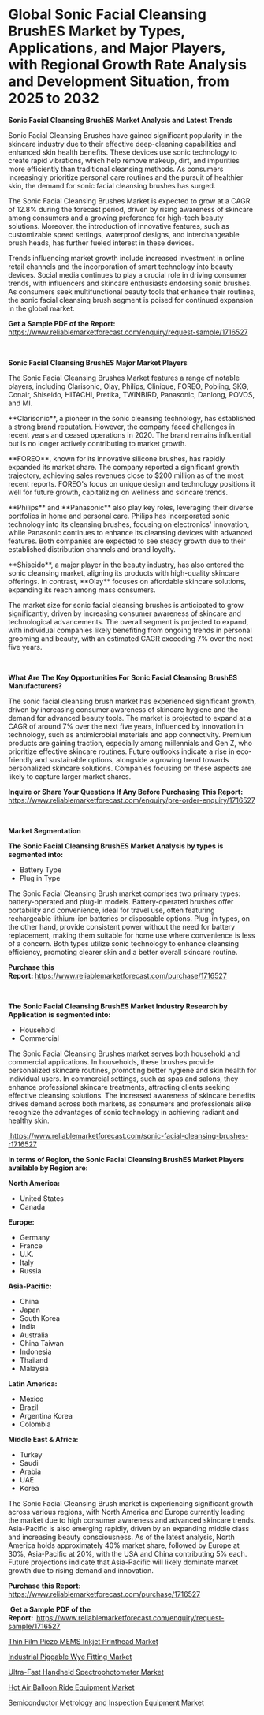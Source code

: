 <p><h1>Global Sonic Facial Cleansing BrushES Market by Types, Applications, and Major Players, with Regional Growth Rate Analysis and Development Situation, from 2025 to 2032</h1></p><p><strong>Sonic Facial Cleansing BrushES Market Analysis and Latest Trends</strong></p>
<p><p>Sonic Facial Cleansing Brushes have gained significant popularity in the skincare industry due to their effective deep-cleaning capabilities and enhanced skin health benefits. These devices use sonic technology to create rapid vibrations, which help remove makeup, dirt, and impurities more efficiently than traditional cleansing methods. As consumers increasingly prioritize personal care routines and the pursuit of healthier skin, the demand for sonic facial cleansing brushes has surged.</p><p>The Sonic Facial Cleansing Brushes Market is expected to grow at a CAGR of 12.8% during the forecast period, driven by rising awareness of skincare among consumers and a growing preference for high-tech beauty solutions. Moreover, the introduction of innovative features, such as customizable speed settings, waterproof designs, and interchangeable brush heads, has further fueled interest in these devices.</p><p>Trends influencing market growth include increased investment in online retail channels and the incorporation of smart technology into beauty devices. Social media continues to play a crucial role in driving consumer trends, with influencers and skincare enthusiasts endorsing sonic brushes. As consumers seek multifunctional beauty tools that enhance their routines, the sonic facial cleansing brush segment is poised for continued expansion in the global market.</p></p>
<p><strong>Get a Sample PDF of the Report:&nbsp;</strong> <a href="https://www.reliablemarketforecast.com/enquiry/request-sample/1716527?utm_campaign=1832&utm_medium=2&utm_source=Github&utm_content=ia&utm_term=28022025&utm_id=sonic-facial-cleansing-brushes">https://www.reliablemarketforecast.com/enquiry/request-sample/1716527</a></p>
<p>&nbsp;</p>
<p><strong>Sonic Facial Cleansing BrushES Major Market Players</strong></p>
<p><p>The Sonic Facial Cleansing Brushes Market features a range of notable players, including Clarisonic, Olay, Philips, Clinique, FOREO, Pobling, SKG, Conair, Shiseido, HITACHI, Pretika, TWINBIRD, Panasonic, Danlong, POVOS, and MI. </p><p>**Clarisonic**, a pioneer in the sonic cleansing technology, has established a strong brand reputation. However, the company faced challenges in recent years and ceased operations in 2020. The brand remains influential but is no longer actively contributing to market growth. </p><p>**FOREO**, known for its innovative silicone brushes, has rapidly expanded its market share. The company reported a significant growth trajectory, achieving sales revenues close to $200 million as of the most recent reports. FOREO's focus on unique design and technology positions it well for future growth, capitalizing on wellness and skincare trends. </p><p>**Philips** and **Panasonic** also play key roles, leveraging their diverse portfolios in home and personal care. Philips has incorporated sonic technology into its cleansing brushes, focusing on electronics' innovation, while Panasonic continues to enhance its cleansing devices with advanced features. Both companies are expected to see steady growth due to their established distribution channels and brand loyalty. </p><p>**Shiseido**, a major player in the beauty industry, has also entered the sonic cleansing market, aligning its products with high-quality skincare offerings. In contrast, **Olay** focuses on affordable skincare solutions, expanding its reach among mass consumers.</p><p>The market size for sonic facial cleansing brushes is anticipated to grow significantly, driven by increasing consumer awareness of skincare and technological advancements. The overall segment is projected to expand, with individual companies likely benefiting from ongoing trends in personal grooming and beauty, with an estimated CAGR exceeding 7% over the next five years.</p></p>
<p>&nbsp;</p>
<p><strong>What Are The Key Opportunities For Sonic Facial Cleansing BrushES Manufacturers?</strong></p>
<p><p>The sonic facial cleansing brush market has experienced significant growth, driven by increasing consumer awareness of skincare hygiene and the demand for advanced beauty tools. The market is projected to expand at a CAGR of around 7% over the next five years, influenced by innovation in technology, such as antimicrobial materials and app connectivity. Premium products are gaining traction, especially among millennials and Gen Z, who prioritize effective skincare routines. Future outlooks indicate a rise in eco-friendly and sustainable options, alongside a growing trend towards personalized skincare solutions. Companies focusing on these aspects are likely to capture larger market shares.</p></p>
<p><strong>Inquire or Share Your Questions If Any Before Purchasing This Report:</strong> <a href="https://www.reliablemarketforecast.com/enquiry/pre-order-enquiry/1716527?utm_campaign=1832&utm_medium=2&utm_source=Github&utm_content=ia&utm_term=28022025&utm_id=sonic-facial-cleansing-brushes">https://www.reliablemarketforecast.com/enquiry/pre-order-enquiry/1716527</a></p>
<p>&nbsp;</p>
<p><strong>Market Segmentation</strong></p>
<p><strong>The Sonic Facial Cleansing BrushES Market Analysis by types is segmented into:</strong></p>
<p><ul><li>Battery Type</li><li>Plug in Type</li></ul></p>
<p><p>The Sonic Facial Cleansing Brush market comprises two primary types: battery-operated and plug-in models. Battery-operated brushes offer portability and convenience, ideal for travel use, often featuring rechargeable lithium-ion batteries or disposable options. Plug-in types, on the other hand, provide consistent power without the need for battery replacement, making them suitable for home use where convenience is less of a concern. Both types utilize sonic technology to enhance cleansing efficiency, promoting clearer skin and a better overall skincare routine.</p></p>
<p><strong>Purchase this Report:&nbsp;</strong><a href="https://www.reliablemarketforecast.com/purchase/1716527?utm_campaign=1832&utm_medium=2&utm_source=Github&utm_content=ia&utm_term=28022025&utm_id=sonic-facial-cleansing-brushes">https://www.reliablemarketforecast.com/purchase/1716527</a></p>
<p>&nbsp;</p>
<p><strong>The Sonic Facial Cleansing BrushES Market Industry Research by Application is segmented into:</strong></p>
<p><ul><li>Household</li><li>Commercial</li></ul></p>
<p><p>The Sonic Facial Cleansing Brushes market serves both household and commercial applications. In households, these brushes provide personalized skincare routines, promoting better hygiene and skin health for individual users. In commercial settings, such as spas and salons, they enhance professional skincare treatments, attracting clients seeking effective cleansing solutions. The increased awareness of skincare benefits drives demand across both markets, as consumers and professionals alike recognize the advantages of sonic technology in achieving radiant and healthy skin.</p></p>
<p><a href="https://www.reliablemarketforecast.com/sonic-facial-cleansing-brushes-r1716527?utm_campaign=1832&utm_medium=2&utm_source=Github&utm_content=ia&utm_term=28022025&utm_id=sonic-facial-cleansing-brushes">&nbsp;https://www.reliablemarketforecast.com/sonic-facial-cleansing-brushes-r1716527</a></p>
<p><strong>In terms of Region, the Sonic Facial Cleansing BrushES Market Players available by Region are:</strong></p>
<p>
    <p> <strong> North America: </strong>
        <ul>
            <li>United States</li>
            <li>Canada</li>
        </ul>
        </p> 
    <p> <strong> Europe: </strong>
        <ul>
            <li>Germany</li>
            <li>France</li>
            <li>U.K.</li>
            <li>Italy</li>
            <li>Russia</li>
        </ul>
        </p> 
    <p> <strong> Asia-Pacific: </strong>
        <ul>
            <li>China</li>
            <li>Japan</li>
            <li>South Korea</li>
            <li>India</li>
            <li>Australia</li>
            <li>China Taiwan</li>
            <li>Indonesia</li>
            <li>Thailand</li>
            <li>Malaysia</li>
        </ul>
        </p> 
    <p> <strong> Latin America: </strong>
        <ul>
            <li>Mexico</li>
            <li>Brazil</li>
            <li>Argentina Korea</li>
            <li>Colombia</li>
        </ul>
        </p> 
    <p> <strong> Middle East & Africa: </strong>
        <ul>
            <li>Turkey</li>
            <li>Saudi</li>
            <li>Arabia</li>
            <li>UAE</li>
            <li>Korea</li>
        </ul>
    </p>
    </p>
<p><p>The Sonic Facial Cleansing Brush market is experiencing significant growth across various regions, with North America and Europe currently leading the market due to high consumer awareness and advanced skincare trends. Asia-Pacific is also emerging rapidly, driven by an expanding middle class and increasing beauty consciousness. As of the latest analysis, North America holds approximately 40% market share, followed by Europe at 30%, Asia-Pacific at 20%, with the USA and China contributing 5% each. Future projections indicate that Asia-Pacific will likely dominate market growth due to rising demand and innovation.</p></p>
<p><strong>Purchase this Report: </strong><a href="https://www.reliablemarketforecast.com/purchase/1716527?utm_campaign=1832&utm_medium=2&utm_source=Github&utm_content=ia&utm_term=28022025&utm_id=sonic-facial-cleansing-brushes">https://www.reliablemarketforecast.com/purchase/1716527</a></p>
<p>&nbsp;<strong>Get a Sample PDF of the Report:&nbsp;&nbsp;</strong><a href="https://www.reliablemarketforecast.com/enquiry/request-sample/1716527?utm_campaign=1832&utm_medium=2&utm_source=Github&utm_content=ia&utm_term=28022025&utm_id=sonic-facial-cleansing-brushes">https://www.reliablemarketforecast.com/enquiry/request-sample/1716527</a></p>
<p><strong></strong></p>
<p><p><a href="https://github.com/alasmyayock/Market-Research-Report-List-1/blob/main/thin-film-piezo-mems-inkjet-printhead-market.md?utm_campaign=1832&utm_medium=2&utm_source=Github&utm_content=ia&utm_term=28022025&utm_id=sonic-facial-cleansing-brushes">Thin Film Piezo MEMS Inkjet Printhead Market</a></p><p><a href="https://github.com/memorirummy/Market-Research-Report-List-1/blob/main/industrial-piggable-wye-fitting-market.md?utm_campaign=1832&utm_medium=2&utm_source=Github&utm_content=ia&utm_term=28022025&utm_id=sonic-facial-cleansing-brushes">Industrial Piggable Wye Fitting Market</a></p><p><a href="https://github.com/xanaanenkaly/Market-Research-Report-List-1/blob/main/ultra-fast-handheld-spectrophotometer-market.md?utm_campaign=1832&utm_medium=2&utm_source=Github&utm_content=ia&utm_term=28022025&utm_id=sonic-facial-cleansing-brushes">Ultra-Fast Handheld Spectrophotometer Market</a></p><p><a href="https://github.com/itayjedhe/Market-Research-Report-List-1/blob/main/hot-air-balloon-ride-equipment-market.md?utm_campaign=1832&utm_medium=2&utm_source=Github&utm_content=ia&utm_term=28022025&utm_id=sonic-facial-cleansing-brushes">Hot Air Balloon Ride Equipment Market</a></p><p><a href="https://github.com/phumlaaijem/Market-Research-Report-List-1/blob/main/semiconductor-metrology-and-inspection-equipment-market.md?utm_campaign=1832&utm_medium=2&utm_source=Github&utm_content=ia&utm_term=28022025&utm_id=sonic-facial-cleansing-brushes">Semiconductor Metrology and Inspection Equipment Market</a></p></p>